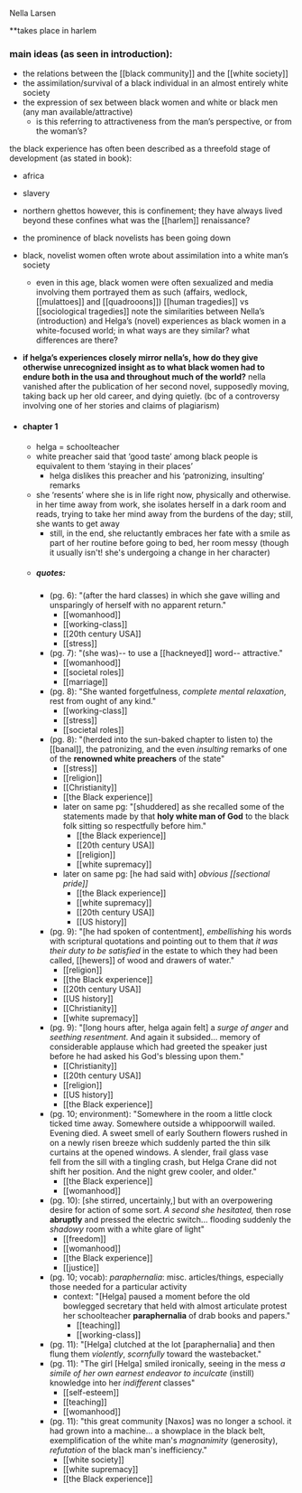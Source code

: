 Nella Larsen

**takes place in harlem

### main ideas (as seen in introduction):
- the relations between the [[black community]] and the [[white society]]
- the assimilation/survival of a black individual in an almost entirely white society
- the expression of sex between black women and white or black men (any man available/attractive)
	- is this referring to attractiveness from the man’s perspective, or from the woman’s?

the black experience has often been described as a threefold stage of development (as stated in book):
- africa
- slavery
- northern ghettos
	however, this is confinement; they have always lived beyond these confines
what was the [[harlem]] renaissance?
- the prominence of black novelists has been going down
- black, novelist women often wrote about assimilation into a white man’s society
	- even in this age, black women were often sexualized and media involving them portrayed them as such (affairs, wedlock, [[mulattoes]] and [[quadrooons]])
[[human tragedies]] vs [[sociological tragedies]]
note the similarities between Nella’s (introduction) and Helga’s (novel) experiences as black women in a white-focused world; in what ways are they similar? what differences are there?
- **if helga’s experiences closely mirror nella’s, how do they give otherwise unrecognized insight as to what black women had to endure both in the usa and throughout much of the world?**
nella vanished after the publication of her second novel, supposedly moving, taking back up her old career, and dying quietly. (bc of a controversy involving one of her stories and claims of plagiarism)

- #### chapter 1
	- helga = schoolteacher
	- white preacher said that ‘good taste’ among black people is equivalent to them ‘staying in their places’
		- helga dislikes this preacher and his ‘patronizing, insulting’ remarks
	- she ‘resents’ where she is in life right now, physically and otherwise. in her time away from work, she isolates herself in a dark room and reads, trying to take her mind away from the burdens of the day; still, she wants to get away
		- still, in the end, she reluctantly embraces her fate with a smile as part of her routine before going to bed, her room messy (though it usually isn't! she's undergoing a change in her character)
	- ##### quotes:
		- (pg. 6): "(after the hard classes) in which she gave willing and unsparingly of herself with no apparent return."
			- [[womanhood]]
			- [[working-class]]
			- [[20th century USA]]
			- [[stress]]
		- (pg. 7): "(she was)-- to use a [[hackneyed]] word-- attractive."
			- [[womanhood]]
			- [[societal roles]]
			- [[marriage]]
		- (pg. 8): "She wanted forgetfulness, *complete mental relaxation*, rest from ought of any kind."
			- [[working-class]]
			- [[stress]]
			- [[societal roles]]
		- (pg. 8): "(herded into the sun-baked chapter to listen to) the [[banal]], the patronizing, and the even *insulting* remarks of one of the **renowned white preachers** of the state"
			- [[stress]]
			- [[religion]]
			- [[Christianity]]
			- [[the Black experience]]
			- later on same pg: "[shuddered] as she recalled some of the statements made by that **holy white man of God** to the black folk sitting so respectfully before him."
				- [[the Black experience]]
				- [[20th century USA]]
				- [[religion]]
				- [[white supremacy]]
			- later on same pg: [he had said with] *obvious [[sectional pride]]*
				- [[the Black experience]]
				- [[white supremacy]]
				- [[20th century USA]]
				- [[US history]]
		- (pg. 9): "[he had spoken of contentment], *embellishing* his words with scriptural quotations and pointing out to them that *it was their duty to be satisfied* in the estate to which they had been called, [[hewers]] of wood and drawers of water."
			- [[religion]]
			- [[the Black experience]]
			- [[20th century USA]]
			- [[US history]]
			- [[Christianity]]
			- [[white supremacy]]
		- (pg. 9): "[long hours after, helga again felt] a *surge of anger* and *seething resentment*. And again it subsided... memory of considerable applause which had greeted the speaker just before he had asked his God's blessing upon them."
			- [[Christianity]]
			- [[20th century USA]]
			- [[religion]]
			- [[US history]]
			- [[the Black experience]]
		- (pg. 10; environment): "Somewhere in the room a little clock ticked time away. Somewhere outside a whippoorwill wailed. Evening died. A sweet smell of early Southern flowers rushed in on a newly risen breeze which suddenly parted the thin silk curtains at the opened windows. A slender, frail glass vase fell from the sill with a tingling crash, but Helga Crane did not shift her position. And the night grew cooler, and older."
			- [[the Black experience]]
			- [[womanhood]]
		- (pg. 10): [she stirred, uncertainly,] but with an overpowering desire for action of some sort. *A second she hesitated,* then rose **abruptly** and pressed the electric switch... flooding suddenly the *shadowy* room with a white glare of light"
			- [[freedom]]
			- [[womanhood]]
			- [[the Black experience]]
			- [[justice]]
		- (pg. 10; vocab): *paraphernalia*: misc. articles/things, especially those needed for a particular activity
			- context: "[Helga] paused a moment before the old bowlegged secretary that held with almost articulate protest her schoolteacher **paraphernalia** of drab books and papers."
				- [[teaching]]
				- [[working-class]]
		- (pg. 11): "[Helga] clutched at the lot [paraphernalia] and then flung them *violently*, *scornfully* toward the wastebacket."
		- (pg. 11): "The girl [Helga] smiled ironically, seeing in the mess *a simile of her own earnest endeavor to inculcate* (instill) knowledge into her *indifferent* classes"
			- [[self-esteem]]
			- [[teaching]]
			- [[womanhood]]
		- (pg. 11): "this great community [Naxos] was no longer a school. it had grown into a machine... a showplace in the black belt, exemplification of the white man's *magnanimity* (generosity), *refutation* of the black man's inefficiency."
			- [[white society]]
			- [[white supremacy]]
			- [[the Black experience]]